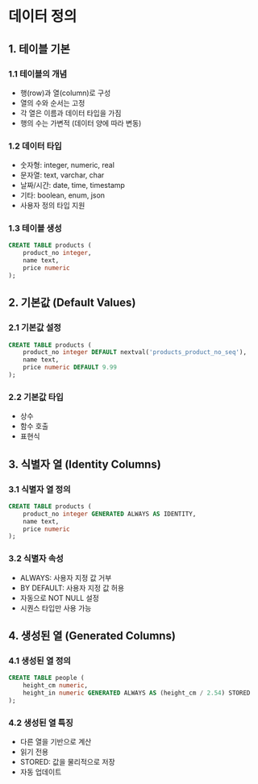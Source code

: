 # 데이터 정의

## 1. 테이블 기본

### 1.1 테이블의 개념
- 행(row)과 열(column)로 구성
- 열의 수와 순서는 고정
- 각 열은 이름과 데이터 타입을 가짐
- 행의 수는 가변적 (데이터 양에 따라 변동)

### 1.2 데이터 타입
- 숫자형: integer, numeric, real
- 문자열: text, varchar, char
- 날짜/시간: date, time, timestamp
- 기타: boolean, enum, json
- 사용자 정의 타입 지원

### 1.3 테이블 생성
```sql
CREATE TABLE products (
    product_no integer,
    name text,
    price numeric
);
```

## 2. 기본값 (Default Values)

### 2.1 기본값 설정
```sql
CREATE TABLE products (
    product_no integer DEFAULT nextval('products_product_no_seq'),
    name text,
    price numeric DEFAULT 9.99
);
```

### 2.2 기본값 타입
- 상수
- 함수 호출
- 표현식

## 3. 식별자 열 (Identity Columns)

### 3.1 식별자 열 정의
```sql
CREATE TABLE products (
    product_no integer GENERATED ALWAYS AS IDENTITY,
    name text,
    price numeric
);
```

### 3.2 식별자 속성
- ALWAYS: 사용자 지정 값 거부
- BY DEFAULT: 사용자 지정 값 허용
- 자동으로 NOT NULL 설정
- 시퀀스 타입만 사용 가능

## 4. 생성된 열 (Generated Columns)

### 4.1 생성된 열 정의
```sql
CREATE TABLE people (
    height_cm numeric,
    height_in numeric GENERATED ALWAYS AS (height_cm / 2.54) STORED
);
```

### 4.2 생성된 열 특징
- 다른 열을 기반으로 계산
- 읽기 전용
- STORED: 값을 물리적으로 저장
- 자동 업데이트
